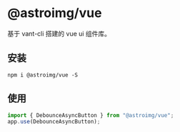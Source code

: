 # @astroimg/vue

基于 vant-cli 搭建的 vue ui 组件库。

## 安装

`npm i @astroimg/vue -S`

## 使用

```js
import { DebounceAsyncButton } from "@astroimg/vue";
app.use(DebounceAsyncButton);
```
